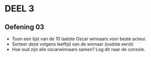 # DEEL 3
## Oefening 03
* Toon een lijst van de 10 laatste Oscar winnaars voor beste acteur.
* Sorteer deze volgens leeftijd van de winnaar (oudste eerst)
* Hoe oud zijn alle oscarwinnaars samen? Log dit naar de console.
